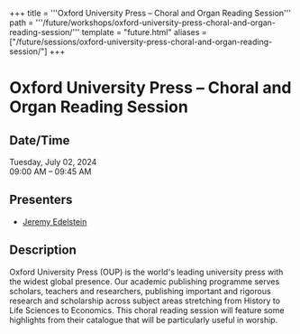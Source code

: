 +++
title = '''Oxford University Press – Choral and Organ Reading Session'''
path = '''/future/workshops/oxford-university-press-choral-and-organ-reading-session/'''
template = "future.html"
aliases = ["/future/sessions/oxford-university-press-choral-and-organ-reading-session/"]
+++

<h1>Oxford University Press – Choral and Organ Reading Session</h1>

<h2>Date/Time</h2>
<p>Tuesday, July 02, 2024<br>
09:00 AM – 09:45 AM</p>
<h2>Presenters</h2>
<ul>
<li><a href="/future/presenters/jeremy-edelstein/">Jeremy Edelstein</a></li>
</ul>
<h2>Description</h2>

Oxford University Press (OUP) is the world's leading university press with the widest global presence. Our academic publishing programme serves scholars, teachers and researchers, publishing important and rigorous research and scholarship across subject areas stretching from History to Life Sciences to Economics. This choral reading session will feature some highlights from their catalogue that will be particularly useful in worship.


